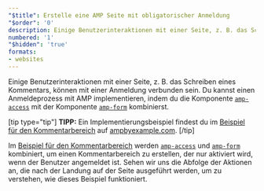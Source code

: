 ```yaml
---
"$title": Erstelle eine AMP Seite mit obligatorischer Anmeldung
"$order": '0'
description: Einige Benutzerinteraktionen mit einer Seite, z. B. das Schreiben eines Kommentars, können mit einer Anmeldung verbunden sein. Du kannst einen Anmeldeprozess …
numbered: '1'
"$hidden": 'true'
formats:
- websites
---
```


Einige Benutzerinteraktionen mit einer Seite, z. B. das Schreiben eines Kommentars, können mit einer Anmeldung verbunden sein. Du kannst einen Anmeldeprozess mit AMP implementieren, indem du die Komponente [`amp-access`](../../../../documentation/components/reference/amp-access.md) mit der Komponente [`amp-form`](../../../../documentation/components/reference/amp-form.md) kombinierst.

[tip type="tip"] **TIPP:** Ein Implementierungsbeispiel findest du im [Beispiel für den Kommentarbereich](../../../../documentation/examples/documentation/Comment_Section.html) auf [ampbyexample.com](../../../../documentation/examples/index.html). [/tip]

Im [Beispiel für den Kommentarbereich](../../../../documentation/examples/documentation/Comment_Section.html) werden [`amp-access`](../../../../documentation/components/reference/amp-access.md) und [`amp-form`](../../../../documentation/components/reference/amp-form.md) kombiniert, um einen Kommentarbereich zu erstellen, der nur aktiviert wird, wenn der Benutzer angemeldet ist. Sehen wir uns die Abfolge der Aktionen an, die nach der Landung auf der Seite ausgeführt werden, um zu verstehen, wie dieses Beispiel funktioniert.
